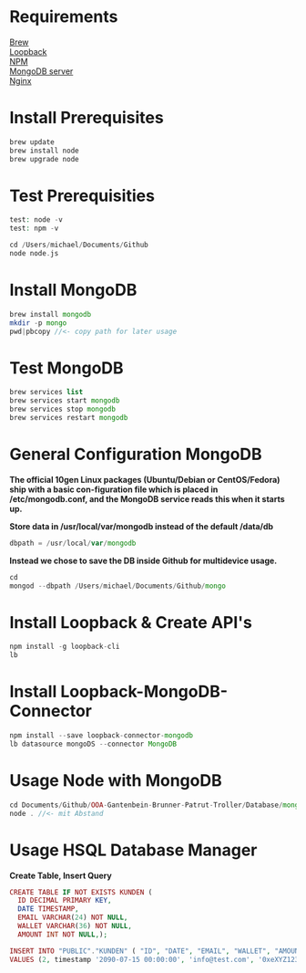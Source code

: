 # Requirements
<a href="http://brew.sh" target="_blank">Brew</a><br>
<a href="http://loopback.io" target="_blank">Loopback</a><br>
<a href="http://npmjs.com" target="_blank">NPM</a><br>
<a href="https://mongodb.com" target="_blank">MongoDB server</a><br>
<a href="http://nginx.org" target="_blank">Nginx</a><br>
 
# Install Prerequisites

```php
brew update
brew install node
brew upgrade node
```

# Test Prerequisities

```php
test: node -v
test: npm -v

cd /Users/michael/Documents/Github
node node.js
```

# Install MongoDB

```php
brew install mongodb
mkdir -p mongo
pwd|pbcopy //<- copy path for later usage
```
# Test MongoDB

```php
brew services list
brew services start mongodb
brew services stop mongodb
brew services restart mongodb
```

# General Configuration MongoDB

<b>The official 10gen Linux packages (Ubuntu/Debian or CentOS/Fedora) ship with a basic con-figuration file which is placed in /etc/mongodb.conf, and the MongoDB service reads this when it starts up.</b>

<b>Store data in /usr/local/var/mongodb instead of the default /data/db</b>

```php
dbpath = /usr/local/var/mongodb
```

<b>Instead we chose to save the DB inside Github for multidevice usage.</b>

```php
cd
mongod --dbpath /Users/michael/Documents/Github/mongo
```

# Install Loopback & Create API's

```php
npm install -g loopback-cli
lb
```

# Install Loopback-MongoDB-Connector

```php
npm install --save loopback-connector-mongodb
lb datasource mongoDS --connector MongoDB
```


# Usage Node with MongoDB

```php
cd Documents/Github/OOA-Gantenbein-Brunner-Patrut-Troller/Database/mongoDB/mongoProject
node . //<- mit Abstand
```

# Usage HSQL Database Manager

<b>Create Table, Insert Query</b>

```php
CREATE TABLE IF NOT EXISTS KUNDEN (
  ID DECIMAL PRIMARY KEY,
  DATE TIMESTAMP,
  EMAIL VARCHAR(24) NOT NULL,
  WALLET VARCHAR(36) NOT NULL,
  AMOUNT INT NOT NULL,);

INSERT INTO "PUBLIC"."KUNDEN" ( "ID", "DATE", "EMAIL", "WALLET", "AMOUNT" )
VALUES (2, timestamp '2090-07-15 00:00:00', 'info@test.com', '0xeXYZ123', 5000);
```

